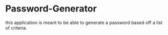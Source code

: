 # Password-Generator
this application is meant to be able to generate a password based off a list of criteria.
